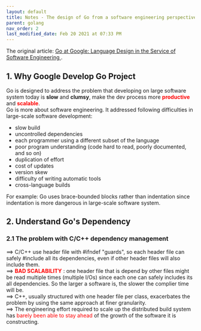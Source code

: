 ```yaml
---
layout: default
title: Notes - The design of Go from a software engineering perspective
parent: golang
nav_order: 2
last_modified_date: Feb 20 2021 at 07:33 PM
---
```


The original article: [Go at Google: Language Design in the Service of Software Engineering
](https://talks.golang.org/2012/splash.article).

## 1. Why Google Develop Go Project
Go is designed to address the problem that developing on large software system today is **slow** and **clumsy**, make the dev process more <span style="color:red">**productive**</span> and <span style="color:red">**scalable**</span>.   
Go is more about software engineering. It addressed following difficulties in large-scale software development:
- slow build
- uncontrolled dependencies
- each programmer using a different subset of the language
- poor program understanding (code hard to read, poorly documented, and so on)
- duplication of effort
- cost of updates
- version skew
- difficulty of writing automatic tools
- cross-language builds  

For example: Go uses brace-bounded blocks rather than indentation since indentation is more dangerous in large-scale software system. 

## 2. Understand Go's Dependency
### 2.1 The problem with C/C++ dependency management
==> C/C++ use header file with #ifndef "guards", so each header file can safely #include all its dependencies, even if other header files will also include them.   
==> <span style="color: red">**BAD SCALABILITY** </span>: one header file that is depend by other files might be read multiple times (multiple I/Os) since each one can safely includes its all dependencies. So the larger a software is, the slower the complier time will be.   
==> C++, usually structured with one header file per class, exacerbates the problem by using the same approach at finer granularity.   
==> The engineering effort required to scale up the distributed build system has <span style="color: red"> barely been able to stay ahead</span> of the growth of the software it is constructing.





